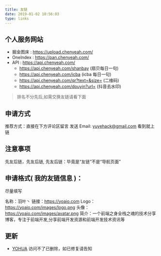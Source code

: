 ```yaml
---
title: 友链
date: 2019-01-02 10:56:03
type: links
---
```


## 个人服务网站

- 掘金图床 : https://upload.chenyeah.com/
- OneIndex : https://pan.chenyeah.com/
- API : https://api.chenyeah.com/
  - https://api.chenyeah.com/shanbay (扇贝每日一句)
  - https://api.chenyeah.com/icba (icba 每日一句)
  - https://api.chenyeah.com/qr?text=&size= (二维码)
  - https://api.chenyeah.com/douyin?url= (抖音去水印)

> 排名不分先后,如需交换友链请看下面

## 申请方式

推荐方式：直接在下方评论区留言
发送 Email: yuyehack@gmail.com
看到就上链

## 注意事项

先友后链，先友后链, 先友后链：毕竟是“友链”不是“导航页面”

## 申请格式( 我的友链信息 )：

尽量填写

名称：羽叶丶
链接：https://yoaio.com
Logo：https://yoaio.com/images/logo.png
头像： https://yoaio.com/images/avatar.png
简介：一个前端之身全栈之魂的技术分享博客，专注于前端开发,分享前端开发资源和前端开发技术资讯等

## 更新

- [YOHUA](https://yohua.ml) 访问不了已删除，如已修复请告知
